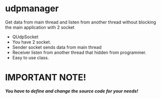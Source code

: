# udpmanager
Get data from main thread and listen from another thread without blocking the main application with 2 socket

- QUdpSocket
- You have 2 socket.
- Sender socket sends data from main thread
- Receiver listen from another thread that hidden from programmer.
- Easy to use class.

# IMPORTANT NOTE!
***You have to define and change the source code for your needs!***
